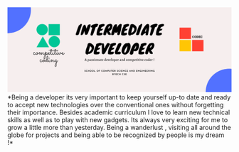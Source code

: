 <img src="https://github.com/ac-ayan/image-assets/blob/master/Flutter%20Developer.png">
*Being a developer its very important to keep yourself up-to date and ready to accept new technologies over the conventional ones without forgetting their importance.
Besides academic curriculum I love to learn new technical skills as well as to play with new gadgets. Its always very exciting for me to grow a little more than yesterday.
Being a wanderlust , visiting all around the globe for projects and being able to be recognized by people is my dream !*
